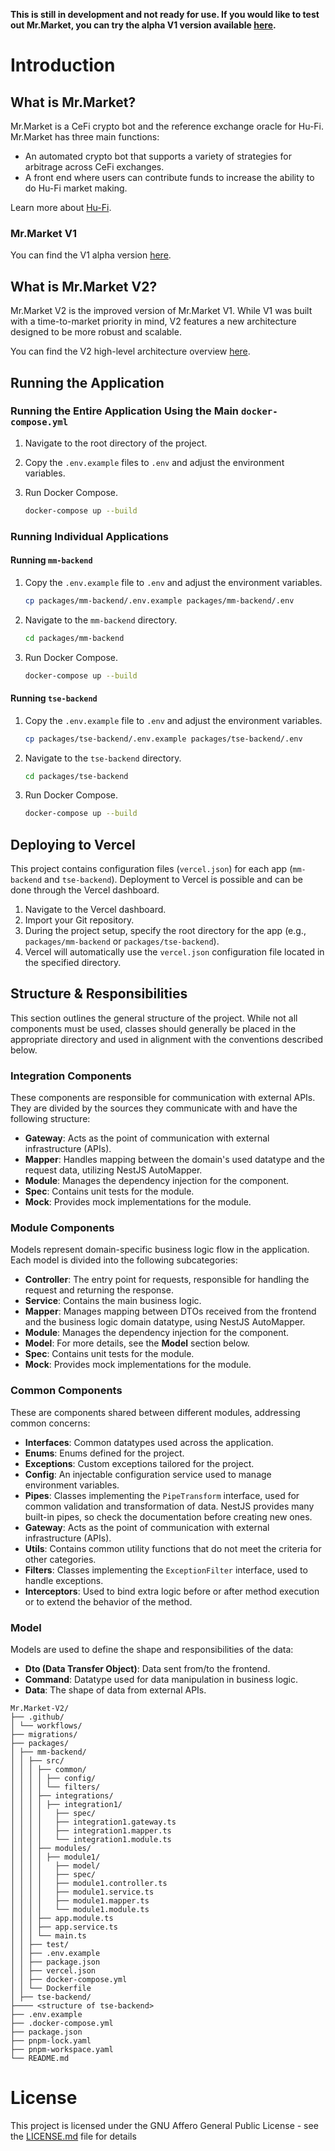 **This is still in development and not ready for use. If you would like to test out Mr.Market, you can try the alpha V1 version available [here](https://github.com/Hu-Fi/Mr.Market/tree/main).**

# Introduction

## What is Mr.Market?

Mr.Market is a CeFi crypto bot and the reference exchange oracle for Hu-Fi. Mr.Market has three main functions:

- An automated crypto bot that supports a variety of strategies for arbitrage across CeFi exchanges.
- A front end where users can contribute funds to increase the ability to do Hu-Fi market making.

Learn more about [Hu-Fi](https://github.com/hu-fi).

### Mr.Market V1

You can find the V1 alpha version [here](https://github.com/Hu-Fi/Mr.Market/tree/main).

## What is Mr.Market V2?

Mr.Market V2 is the improved version of Mr.Market V1. While V1 was built with a time-to-market priority in mind, V2 features a new architecture designed to be more robust and scalable.

You can find the V2 high-level architecture overview [here](./MrMarket%20-%20V2%20architecture.md).

## Running the Application

### Running the Entire Application Using the Main `docker-compose.yml`

1. Navigate to the root directory of the project.
2. Copy the `.env.example` files to `.env` and adjust the environment variables.
3. Run Docker Compose.

    ```sh
    docker-compose up --build
    ```

### Running Individual Applications

#### Running `mm-backend`

1. Copy the `.env.example` file to `.env` and adjust the environment variables.

    ```sh
    cp packages/mm-backend/.env.example packages/mm-backend/.env
    ```

2. Navigate to the `mm-backend` directory.

    ```sh
    cd packages/mm-backend
    ```

3. Run Docker Compose.

    ```sh
    docker-compose up --build
    ```

#### Running `tse-backend`

1. Copy the `.env.example` file to `.env` and adjust the environment variables.

    ```sh
    cp packages/tse-backend/.env.example packages/tse-backend/.env
    ```

2. Navigate to the `tse-backend` directory.

    ```sh
    cd packages/tse-backend
    ```

3. Run Docker Compose.

    ```sh
    docker-compose up --build
    ```

## Deploying to Vercel

This project contains configuration files (`vercel.json`) for each app (`mm-backend` and `tse-backend`). Deployment to Vercel is possible and can be done through the Vercel dashboard.
1. Navigate to the Vercel dashboard.
2. Import your Git repository.
3. During the project setup, specify the root directory for the app (e.g., `packages/mm-backend` or `packages/tse-backend`).
4. Vercel will automatically use the `vercel.json` configuration file located in the specified directory.


## Structure & Responsibilities

This section outlines the general structure of the project. While not all components must be used,
classes should generally be placed in the appropriate directory and used in alignment with the conventions
described below.

### Integration Components

These components are responsible for communication with external APIs. They are divided by the sources they
communicate with and have the following structure:

- **Gateway**: Acts as the point of communication with external infrastructure (APIs).
- **Mapper**: Handles mapping between the domain's used datatype and the request data, utilizing NestJS AutoMapper.
- **Module**: Manages the dependency injection for the component.
- **Spec**: Contains unit tests for the module.
- **Mock**: Provides mock implementations for the module.

### Module Components

Models represent domain-specific business logic flow in the application. Each model is divided into the
following subcategories:

- **Controller**: The entry point for requests, responsible for handling the request and returning the response.
- **Service**: Contains the main business logic.
- **Mapper**: Manages mapping between DTOs received from the frontend and the business logic domain datatype, using NestJS AutoMapper.
- **Module**: Manages the dependency injection for the component.
- **Model**: For more details, see the **Model** section below.
- **Spec**: Contains unit tests for the module.
- **Mock**: Provides mock implementations for the module.

### Common Components

These are components shared between different modules, addressing common concerns:

- **Interfaces**: Common datatypes used across the application.
- **Enums**: Enums defined for the project.
- **Exceptions**: Custom exceptions tailored for the project.
- **Config**: An injectable configuration service used to manage environment variables.
- **Pipes**: Classes implementing the `PipeTransform` interface, used for common validation
  and transformation of data. NestJS provides many built-in pipes, so check the documentation before creating new ones.
- **Gateway**: Acts as the point of communication with external infrastructure (APIs).
- **Utils**: Contains common utility functions that do not meet the criteria for other categories.
- **Filters**: Classes implementing the `ExceptionFilter` interface, used to handle exceptions.
- **Interceptors**: Used to bind extra logic before or after method execution or to extend the behavior of the method.

### Model

Models are used to define the shape and responsibilities of the data:

- **Dto (Data Transfer Object)**: Data sent from/to the frontend.
- **Command**: Datatype used for data manipulation in business logic.
- **Data**: The shape of data from external APIs.

```
Mr.Market-V2/
├── .github/
│ └── workflows/
├── migrations/
├── packages/
│ ├── mm-backend/
│ │ ├── src/
│ │ │ ├── common/
│ │ │ │ ├── config/
│ │ │ │ └── filters/
│ │ │ ├── integrations/
│ │ │ │ ├── integration1/
│ │ │ │   ├── spec/
│ │ │ │   ├── integration1.gateway.ts
│ │ │ │   ├── integration1.mapper.ts
│ │ │ │   └── integration1.module.ts
│ │ │ ├── modules/
│ │ │ │ ├── module1/
│ │ │ │   ├── model/
│ │ │ │   ├── spec/
│ │ │ │   ├── module1.controller.ts
│ │ │ │   ├── module1.service.ts
│ │ │ │   ├── module1.mapper.ts
│ │ │ │   └── module1.module.ts
│ │ │ ├── app.module.ts
│ │ │ ├── app.service.ts
│ │ │ └── main.ts
│ │ ├── test/
│ │ ├── .env.example
│ │ ├── package.json
│ │ ├── vercel.json
│ │ ├── docker-compose.yml
│ │ └── Dockerfile
│ ├── tse-backend/
├──── <structure of tse-backend>
├── .env.example
├── .docker-compose.yml
├── package.json
├── pnpm-lock.yaml
├── pnpm-workspace.yaml
└── README.md
```

# License

This project is licensed under the GNU Affero General Public License - see the [LICENSE.md](./LICENSE) file for details